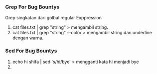 ### Grep For Bug Bountys
Grep singkatan dari golbal regular Exppression

1. cat files.txt | grep "string" > mengambil string.
2. cat files.txt | grep "string" --color > mengambil string dan underline dengan warna.


### Sed For Bug Bountys

1. echo hi shifa | sed 's/hi/bye' > mengganti kata hi menjadi bye
2. 
